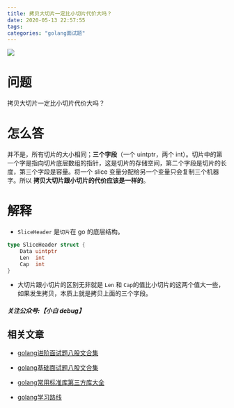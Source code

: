 ```yaml
---
title: 拷贝大切片一定比小切片代价大吗？
date: 2020-05-13 22:57:55
tags:
categories: "golang面试题"
---
```


![](https://imgconvert.csdnimg.cn/aHR0cHM6Ly9pbWdrci5jbi1iai51ZmlsZW9zLmNvbS9jMmM2Y2YxZi0xN2RlLTRiZDEtYjY5Ny02NGQ1ZDlhY2M2MDUucG5n?x-oss-process=image/format,png)

<!-- more -->

# 问题

拷贝大切片一定比小切片代价大吗？

# 怎么答

并不是，所有切片的大小相同；**三个字段**（一个 uintptr，两个 int）。切片中的第一个字是指向切片底层数组的指针，这是切片的存储空间，第二个字段是切片的长度，第三个字段是容量。将一个 slice 变量分配给另一个变量只会复制三个机器字。所以 **拷贝大切片跟小切片的代价应该是一样的**。

# 解释

- `SliceHeader` 是`切片`在 go 的底层结构。

```go
type SliceHeader struct {
	Data uintptr
	Len  int
	Cap  int
}
```

- 大切片跟小切片的区别无非就是 `Len` 和 `Cap`的值比小切片的这两个值大一些，如果发生拷贝，本质上就是拷贝上面的三个字段。

##### 关注公众号:【小白 debug】



## 相关文章
- [golang进阶面试题八股文合集](https://golangguide.top/golang/%E9%9D%A2%E8%AF%95%E9%A2%98/2.Go%E8%BF%9B%E9%98%B6.html)

- [golang基础面试题八股文合集](https://golangguide.top/golang/%E9%9D%A2%E8%AF%95%E9%A2%98/1.Go%E5%85%A5%E9%97%A8.html)

- [golang常用标准库第三方库大全](https://golangguide.top/golang/%E5%B8%B8%E7%94%A8%E5%8C%85%E5%A4%A7%E5%85%A8.html)

- [golang学习路线](https://golangguide.top/golang/%E5%AD%A6%E4%B9%A0%E8%B7%AF%E7%BA%BF.html)